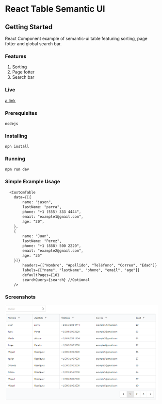 # React Table Semantic UI

## Getting Started

React Component example of semantic-ui table featuring sorting, page fotter and global search bar.

### Features
1. Sorting
2. Page fotter
3. Search bar

### Live

[a link](https://github.com/user/repo/blob/branch/other_file.md)

### Prerequisites

```
nodejs
```

### Installing

```
npn install
```
### Running

```
npm run dev
```

### Simple Example Usage

```
  <CustomTable
    data={[{
        name: "jason",
        lastName: "parra",
        phone: "+1 (555) 333 4444",
        email: "example1@gmail.com",
        age: "20",
    },
    {
        name: "Juan",
        lastName: "Perez",
        phone: "+1 (888) 500 2220",
        email: "example2@gmail.com",
        age: "35"
    }]}
        headers={["Nombre", "Apellido", "Teléfono", "Correo", "Edad"]}
        labels={["name", "lastName", "phone", "email", "age"]}
        defaultPages={10}
        searchQuery={search} //Optional
    />
```

### Screenshots

![alt text](./assets/capture_1.png)


